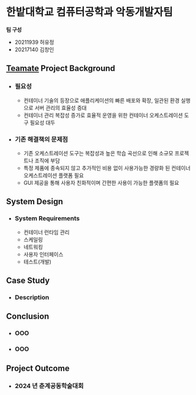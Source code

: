 # 한밭대학교 컴퓨터공학과 악동개발자팀

**팀 구성**
- 20211939 허유정
- 20217140 김창인

## <u>Teamate</u> Project Background
- ### 필요성
  - 컨테이너 기술의 등장으로 애플리케이션의 빠른 배포와 확장, 일관된 환경 실행으로 서버 관리의 효율성 증대
  - 컨테이너 관리 복잡성 증가로 효율적 운영을 위한 컨테이너 오케스트레이션 도구 필요성 대두
    
- ### 기존 해결책의 문제점
  - 기존 오케스트레이션 도구는 복잡성과 높은 학습 곡선으로 인해 소규모 프로젝트나 조직에 부담
  - 특정 제품에 종속되지 않고 추가적인 비용 없이 사용가능한 경량화 된 컨테이너 오케스트레이션 플랫폼 필요
  - GUI 제공을 통해 사용자 친화적이며 간편한 사용이 가능한 플랫폼의 필요
  
## System Design
  - ### System Requirements
    - 컨테이너 런타임 관리
    - 스케일링
    - 네트워킹
    - 사용자 인터페이스
    - 테스트(개발)
    
## Case Study
  - ### Description
  
  
## Conclusion
  - ### OOO
  - ### OOO
  
## Project Outcome
- ### 2024 년 춘계공동학술대회 